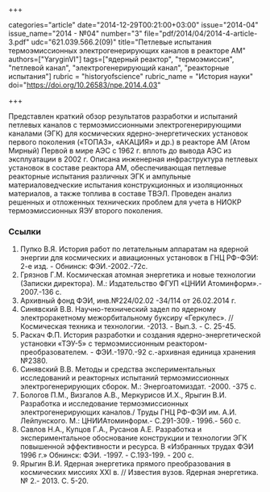+++

categories="article"
date="2014-12-29T00:21:00+03:00"
issue="2014-04"
issue_name="2014 - №04"
number="3"
file="pdf/2014/04/2014-4-article-3.pdf"
udc="621.039.566.2(09)"
title="Петлевые испытания термоэмиссионных электрогенерирующих каналов в реакторе АМ"
authors=["YaryginVI"]
tags=["ядерный реактор", "термоэмиссия", "петлевой канал", "электрогенерирующий канал", "реакторные испытания"]
rubric = "historyofscience"
rubric_name = "История науки"
doi="https://doi.org/10.26583/npe.2014.4.03"

+++

Представлен краткий обзор результатов разработки и испытаний петлевых каналов с термоэмиссионными электрогенерирующими каналами (ЭГК) для космических ядерно-энергетических установок первого поколения («ТОПАЗ», «АКАЦИЯ» и др.) в реакторе АМ (Атом Мирный) Первой в мире АЭС с 1962 г. вплоть до вывода АЭС из эксплуатации в 2002 г. Описана инженерная инфраструктура петлевых установок в составе реактора АМ, обеспечивающая петлевые реакторные испытания различных ЭГК и ампульные материаловедческие испытания конструкционных и изоляционных материалов, а также топлива в составе ТВЭЛ. Проведен анализ решенных и отложенных технических проблем для учета в НИОКР термоэмиссионных ЯЭУ второго поколения.

### Ссылки

1. Пупко В.Я. История работ по летательным аппаратам на ядерной энергии для космических и авиационных установок в ГНЦ РФ-ФЭИ: 2-е изд. - Обнинск: ФЭИ.-2002.-72с.
2. Грязнов Г.М. Космическая атомная энергетика и новые технологии (Записки директора). М.: Издательство ФГУП «ЦНИИ Атоминформ».- 2007.-136 с.
3. Архивный фонд ФЭИ, инв.№224/02.02 -34/114 от 26.02.2014 г.
4. Синявский В.В. Научно-технический задел по ядерному электроракетному межорбитальному буксиру «Геркулес». //Космическая техника и технологии. -2013. - Вып.3. - С. 25-45.
5. Раскач Ф.П. История разработки и создания ядерно-энергетической установки «ТЭУ-5» с термоэмиссионным реактором-преобразователем. - ФЭИ.-1970.-92 с.-архивная единица хранения №2380.
6. Синявский В.В. Методы и средства экспериментальных исследований и реакторных испытаний термоэмиссионных электрогенерирующих сборок. М.: Энергоатомиздат. -2000. -375 с.
7. Бологов П.М., Визгалов А.В., Меркурисов И.Х., Ярыгин В.И. Разработка и исследование термоэмиссионных электрогенерирующих каналов./ Труды ГНЦ РФ-ФЭИ им. А.И. Лейпунского. М.: ЦНИИАтоминформ.- С.291-309.- 1996.- 560 с.
8. Савлов Н.А., Купцов Г.А., Русанов А.Е. Разработка и экспериментальное обоснование конструкции и технологии ЭГК повышенной эффективности и ресурса. В «Избранных трудах ФЭИ 1996 г.» Обнинск: ФЭИ. -1997. - С.193-199. - 200 с.
9. Ярыгин В.И. Ядерная энергетика прямого преобразования в космических миссиях XXI в. // Известия вузов. Ядерная энергетика. № 2.- 2013. С. 5-20.